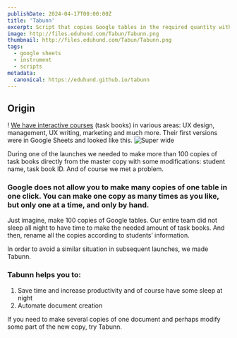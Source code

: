 ```yaml
---
publishDate: 2024-04-17T00:00:00Z
title: 'Tabunn'
excerpt: Script that copies Google tables in the required quantity with the necessary modifications (names, numbering, username, etc.).
image: http://files.eduhund.com/Tabun/Tabunn.png
thumbnail: http://files.eduhund.com/Tabun/Tabunn.png
tags:
  - google sheets
  - instrument
  - scripts
metadata:
  canonical: https://eduhund.github.io/tabunn
---
```


## Origin 
! [We have interactive courses](https://eduhund.gumroad.com/l/bosses?_gl=1*19igkme*_ga*MjA0NjQzODgwMS4xNzEyMjk5MjUw*_ga_6LJN6D94N6*MTcxMzM0MTk2Mi40LjEuMTcxMzM0MzU5OS4wLjAuMA)  (task books) in various areas: UX design, management, UX writing, marketing and much more. Their first versions were in Google Sheets and looked like this.
![Super wide](http://files.eduhund.com/Tabun/tables.png) 

During one of the launches we needed to make more than 100 copies of task books directly from the master copy with some modifications: student name, task book ID. And of course we met a problem. 

### Google does not allow you to make many copies of one table in one click. You can make one copy as many times as you like, but only one at a time, and only by hand. 

Just imagine, make 100 copies of Google tables. Our entire team did not sleep all night to have time to make the needed amount of task books. And then, rename all the copies according to students’ information. 

In order to avoid a similar situation in subsequent launches, we made Tabunn. 

### Tabunn helps you to:
1. Save time and increase productivity and of course have some sleep at night
2. Automate document creation 

If you need to make several copies of one document and perhaps modify some part of the new copy, try Tabunn. 

